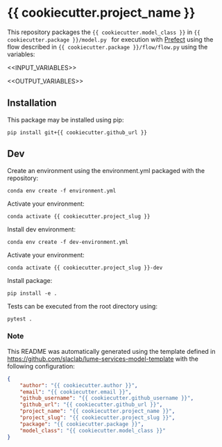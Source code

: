 # {{ cookiecutter.project_name }}

This repository packages the `{{ cookiecutter.model_class }}` in `{{ cookiecutter.package }}/model.py ` for execution with [Prefect](https://docs.prefect.io/) using the flow described in `{{ cookiecutter.package }}/flow/flow.py` using the variables:

<!--- The input and output variable tables are replaced when generating the project in template/hooks/post_gen_project.py-->
<<INPUT_VARIABLES>>

<<OUTPUT_VARIABLES>>


## Installation

This package may be installed using pip:
```
pip install git+{{ cookiecutter.github_url }}
```


## Dev

Create an environment using the environment.yml packaged with the repository:
```
conda env create -f environment.yml
```
Activate your environment:
```
conda activate {{ cookiecutter.project_slug }}
```
Install dev environment:
```
conda env create -f dev-environment.yml
```

Activate your environment:
```
conda activate {{ cookiecutter.project_slug }}-dev
```

Install package:
```
pip install -e .
```

Tests can be executed from the root directory using:
```
pytest .
```

### Note
This README was automatically generated using the template defined in https://github.com/slaclab/lume-services-model-template with the following configuration:

```json
{
    "author": "{{ cookiecutter.author }}",
    "email": "{{ cookiecutter.email }}",
    "github_username": "{{ cookiecutter.github_username }}",
    "github_url": "{{ cookiecutter.github_url }}",
    "project_name": "{{ cookiecutter.project_name }}", 
    "project_slug": "{{ cookiecutter.project_slug }}", 
    "package": "{{ cookiecutter.package }}",
    "model_class": "{{ cookiecutter.model_class }}"
}
```
